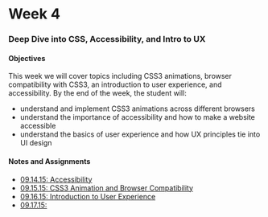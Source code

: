 # Week 4

<h3>Deep Dive into CSS, Accessibility, and Intro to UX</h3>
<h4>Objectives</h4>
<p>This week we will cover topics including CSS3 animations, browser compatibility with CSS3, an introduction to user experience, and accessibility.  By the end of the week, the student will:</p>
<ul>
    <li>understand and implement CSS3 animations across different browsers</li>
    <li>understand the importance of accessibility and how to make a website accessible</li>
    <li>understand the basics of user experience and how UX principles tie into UI design</li>
</ul>

<h4>Notes and Assignments</h4>
<ul>
    <li>
        <a href="09.14.15/">09.14.15: Accessibility</a>
    </li>
    <li>
        <a href="09.15.15/">09.15.15: CSS3 Animation and Browser Compatibility</a>
    </li>
    <li>
        <a href="09.16.15/">09.16.15: Introduction to User Experience</a>
    </li>
    <li>
        <a href="09.17.15/">09.17.15: </a>
    </li>
</ul>